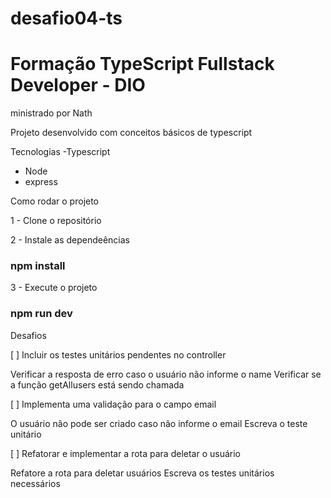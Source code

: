 # desafio04-ts

# Formação TypeScript Fullstack Developer - DIO

ministrado por Nath

Projeto desenvolvido com conceitos básicos de typescript

Tecnologias
 -Typescript
 - Node
 - express
 
Como rodar o projeto

1 - Clone o repositório

2 - Instale as dependeências

### npm install

3 - Execute o projeto

### npm run dev

Desafios

[ ] Incluir os testes unitários pendentes no controller

Verificar a resposta de erro caso o usuário não informe o name
Verificar se a função getAllusers está sendo chamada

[ ] Implementa uma validação para o campo email

O usuário nâo pode ser criado caso não informe o email
Escreva o teste unitário

[ ] Refatorar e implementar a rota para deletar o usuário

Refatore a rota para deletar usuários
Escreva os testes unitários necessários
